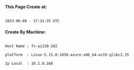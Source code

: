 
   
#### This Page Create at:

```bash

2023-06-08 - 17:31:35 UTC

```

#### Create By Machine:

```bash

Host Name : fv-az210-202

platform  : Linux-5.15.0-1039-azure-x86_64-with-glibc2.35

Ip Local  : 10.1.0.168

```

